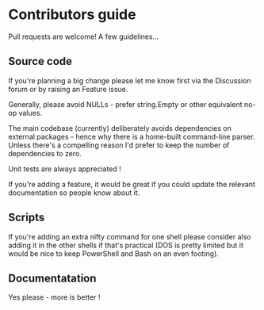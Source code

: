 # Contributors guide

Pull requests are welcome!  A few guidelines...

## Source code

If you're planning a big change please let me know first via the Discussion forum or by raising an Feature issue.

Generally, please avoid NULLs - prefer string.Empty or other equivalent no-op values.

The main codebase (currently) deliberately avoids dependencies on external packages - hence why there is a home-built command-line parser.  Unless there's a compelling reason I'd prefer to keep the number of dependencies to zero.

Unit tests are always appreciated !

If you're adding a feature, it would be great if you could update the relevant documentation so people know about it.

## Scripts

If you're adding an extra nifty command for one shell please consider also adding it in the other shells if that's practical (DOS is pretty limited but it would be nice to keep PowerShell and Bash on an even footing). 

## Documentatation 

Yes please - more is better ! 